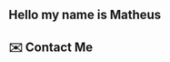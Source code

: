 ## Hello my name is Matheus

## ✉️ Contact Me
<!--
- matheus06nunes@hotmail.com
- https://www.linkedin.com/feed/?trk=sem-ga_campid.12619604099_asid.149519181115_crid.725790844702_kw.linkedin_d.c_tid.kwd-148086543_n.g_mt.e_geo.9102119
- https://github.com/MatheusNunes166/MatheusNunes166


## 🧠 About Me
<!--
- 📍 Based in Brazil  
- 🎮 I love playing video games in my free time (yes, a true gamer 👾)  
- 🧪 I currently work as a <strong>Junior QA Analyst</strong>  
- 🎓 Studying <strong>Information Systems</strong> (2nd semester)  
- 📚 Always eager to learn new things, especially in tech  
- 🤝 Open to collaboration and networking!
